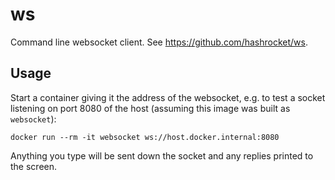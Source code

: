 # ws

Command line websocket client. See https://github.com/hashrocket/ws.

## Usage

Start a container giving it the address of the websocket, e.g. to test a socket listening on port 8080 of the host (assuming this image was built as `websocket`):

```
docker run --rm -it websocket ws://host.docker.internal:8080
```

Anything you type will be sent down the socket and any replies printed to the screen.
